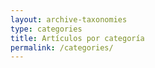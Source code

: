 ```yaml
---
layout: archive-taxonomies
type: categories
title: Artículos por categoría
permalink: /categories/
---
```

